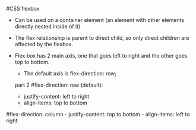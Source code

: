 #CSS flexbox

- Can be used on a container element (an element with other elements directly nested inside of it)
- The flex relationship is parent to direct child, so only direct children are affected by the flexbox.
- Flex box has 2 main axis, one that goes left to right and the other goes top to bottom.
    - The default axis is flex-direction: row;

    part 2
#flex-direction: row (default):
    - justify-content: left to right
    - align-items: top to bottom
    
#flex-direction: column
    - justify-content: top to bottom
    - align-items: left to right